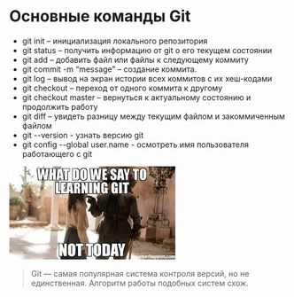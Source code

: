# Основные команды Git

- git init – инициализация локального репозитория
- git status – получить информацию от git о его текущем состоянии
- git add – добавить файл или файлы к следующему коммиту
- git commit -m “message” – создание коммита.
- git log – вывод на экран истории всех коммитов с их хеш-кодами
- git checkout – переход от одного коммита к другому
- git checkout master – вернуться к актуальному состоянию и продолжить работу
- git diff – увидеть разницу между текущим файлом и закоммиченным файлом
- git --version - узнать версию git
- git config --global user.name - осмотреть имя пользователя работающего с git 



![picture](pict.jpg)

> Git — самая популярная система контроля версий, но не единственная. Алгоритм работы подобных систем схож.



